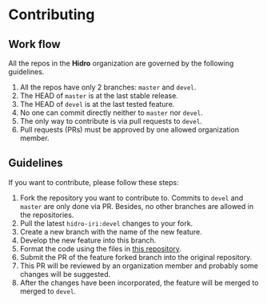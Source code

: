 # Contributing

## Work flow
All the repos in the **Hidro** organization are governed by the following guidelines.

1. All the repos have only 2 branches: `master` and `devel`.
2. The HEAD of `master` is at the last stable release.
3. The HEAD of `devel` is at the last tested feature.
4. No one can commit directly neither to `master` nor `devel`.
5. The only way to contribute is via pull requests to `devel`.
6. Pull requests (PRs) must be approved by one allowed organization member.

## Guidelines
If you want to contribute, please follow these steps:

1. Fork the repository you want to contribute to. Commits to `devel` and `master` are only done via PR. Besides, no other branches are allowed in the repositories.
2. Pull the latest `hidro-iri:devel` changes to your fork.
3. Create a new branch with the name of the new feature.
4. Develop the new feature into this branch.
5. Format the code using the files in [this repository](https://github.com/hidro-iri/linters).
6. Submit the PR of the feature forked branch into the original repository.
7. This PR will be reviewed by an organization member and probably some changes will be suggested.
8. After the changes have been incorporated, the feature will be merged to merged to `devel`.